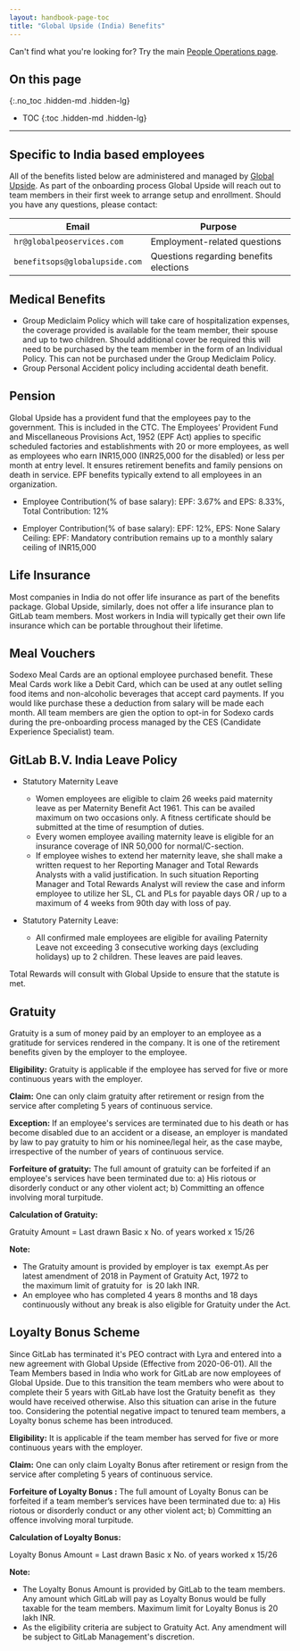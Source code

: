 ```yaml
---
layout: handbook-page-toc
title: "Global Upside (India) Benefits"
---
```


Can't find what you're looking for? Try the main [People Operations page](/handbook/people-operations).

## On this page
{:.no_toc .hidden-md .hidden-lg}

- TOC
{:toc .hidden-md .hidden-lg}

----

## Specific to India based employees

All of the benefits listed below are administered and managed by [Global Upside](https://globalupside.com/). As part of the onboarding process Global Upside will reach out to team members in their first week to arrange setup and enrollment.  Should you have any questions, please contact:

| Email | Purpose |
| ------ | ------ |
| `hr@globalpeoservices.com` | Employment-related questions |
| `benefitsops@globalupside.com` | Questions regarding benefits elections |

## Medical Benefits

* Group Mediclaim Policy which will take care of hospitalization expenses, the coverage provided is available for the team member, their spouse and up to two children.  Should additional cover be required this will need to be purchased by the team member in the form of an Individual Policy. This can not be purchased under the Group Mediclaim Policy.
* Group Personal Accident policy including accidental death benefit.

## Pension

Global Upside has a provident fund that the employees pay to the government. This is included in the CTC. The Employees’ Provident Fund and Miscellaneous Provisions Act, 1952 (EPF Act) applies to specific scheduled factories and establishments with 20 or more employees, as well as employees who earn INR15,000 (INR25,000 for the disabled) or less per month at entry level. It ensures retirement benefits and family pensions on death in service. EPF benefits typically extend to all employees in an organization.


* Employee Contribution(% of base salary):
EPF: 3.67% and EPS: 8.33%, Total Contribution: 12%

* Employer Contribution(% of base salary):
EPF: 12%, EPS: None
Salary Ceiling: EPF: Mandatory contribution remains up to a monthly salary ceiling of INR15,000

## Life Insurance

Most companies in India do not offer life insurance as part of the benefits package. Global Upside, similarly, does not offer a life insurance plan to GitLab team members. Most workers in India will typically get their own life insurance which can be portable throughout their lifetime.

## Meal Vouchers

Sodexo Meal Cards are an optional employee purchased benefit. These Meal Cards work like a Debit Card, which can be used at any outlet selling food items and non-alcoholic beverages that accept card payments. If you would like purchase these a deduction from salary will be made each month. All team members are gien the option to opt-in for Sodexo cards during the pre-onboarding process managed by the CES (Candidate Experience Specialist) team.  

## GitLab B.V. India Leave Policy

* Statutory Maternity Leave
  - Women employees are eligible to claim 26 weeks paid maternity leave as per Maternity Benefit Act 1961. This can be availed maximum on two occasions only. A fitness certificate should be submitted at the time of resumption of duties.
  - Every women employee availing maternity leave is eligible for an insurance coverage of INR 50,000 for normal/C-section.
  - If employee wishes to extend her maternity leave, she shall make a written request to her Reporting Manager and Total Rewards Analysts with a valid justification. In such situation Reporting Manager and Total Rewards Analyst will review the case and inform employee to utilize her SL, CL and PLs for payable days OR / up to a maximum of 4 weeks from 90th day with loss of pay.

* Statutory Paternity Leave:  
  - All confirmed male employees are eligible for availing Paternity Leave not exceeding 3 consecutive working days (excluding holidays) up to 2 children. These leaves are paid leaves.

Total Rewards will consult with Global Upside to ensure that the statute is met.

## Gratuity

Gratuity is a sum of money paid by an employer to an employee as a gratitude for services rendered in the company. It is one of the retirement benefits given by the employer to the employee.

**Eligibility:** Gratuity is applicable if the employee has served for five or more continuous years with the employer. 

**Claim:** One can only claim gratuity after retirement or resign from the service after completing 5 years of continuous service.

**Exception:** If an employee's services are terminated due to his death or has become disabled due to an accident or a disease, an employer is mandated by law to pay gratuity to him or his nominee/legal heir, as the case maybe, irrespective of the number of years of continuous service.

**Forfeiture of gratuity:** The full amount of gratuity can be forfeited if an employee's services have been terminated due to: a) His riotous or disorderly conduct or any other violent act; b) Committing an offence involving moral turpitude.

**Calculation of Gratuity:**
 
Gratuity Amount = Last drawn Basic x No. of years worked x 15/26

**Note:** 
- The Gratuity amount is provided by employer is tax  exempt.As per latest amendment of 2018 in Payment of Gratuity Act, 1972 to the maximum limit of gratuity for  is 20 lakh INR.
- An employee who has completed 4 years 8 months and 18 days continuously without any break is also eligible for Gratuity under the Act.

## Loyalty Bonus Scheme

Since GitLab has terminated it's PEO contract with Lyra and entered into a new agreement with Global Upside (Effective from 2020-06-01).
All the Team Members based in India who work for GitLab are now employees of Global Upside. Due to this transition the team members who were about to complete their 5 years with GitLab have lost the Gratuity benefit as  they would have received otherwise. Also this situation can arise in the future too. Considering the potential negative impact to tenured team members, a Loyalty bonus scheme has been introduced.

**Eligibility:**  It is applicable if the team member has served for five or more continuous years with the employer.

**Claim:** One can only claim Loyalty Bonus after retirement or resign from the service after completing 5 years of continuous service.

**Forfeiture of Loyalty Bonus :** The full amount of Loyalty Bonus can be forfeited if a team member’s services have been terminated due to: a) His riotous or disorderly conduct or any other violent act; b) Committing an offence involving moral turpitude.

**Calculation of Loyalty Bonus:**

Loyalty Bonus Amount = Last drawn Basic x No. of years worked x 15/26

**Note:**
- The Loyalty Bonus Amount is provided by GitLab to the team members. Any amount which GitLab will pay as Loyalty Bonus would be fully taxable for the team members. Maximum limit for Loyalty Bonus is 20 lakh INR.
- As the eligibility criteria are subject to Gratuity Act. Any amendment will be subject to GitLab Management's discretion.
